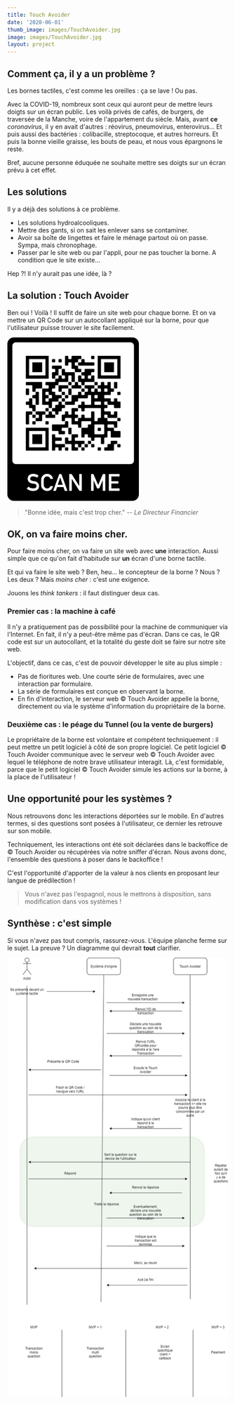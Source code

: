 ```yaml
---
title: Touch Avoider
date: '2020-06-01'
thumb_image: images/TouchAvoider.jpg
image: images/TouchAvoider.jpg
layout: project
---
```


## Comment ça, il y a un problème ?

Les bornes tactiles, c'est comme les oreilles : ça se lave ! Ou pas.

Avec la COVID-19, nombreux sont ceux qui auront peur de mettre leurs doigts sur un écran public. Les voilà privés de cafés, de burgers, de traversée de la Manche, voire de l'appartement du siècle.
Mais, avant **ce** *coronavirus*, il y en avait d'autres : réovirus, pneumovirus, enterovirus...
Et puis aussi des bactéries : colibacille, streptocoque, et autres horreurs. Et puis la bonne vieille graisse, les bouts de peau, et nous vous épargnons le reste.

Bref, aucune personne éduquée ne souhaite mettre ses doigts sur un écran prévu à cet effet.

## Les solutions

Il y a déjà des solutions à ce problème.
- Les solutions hydroalcooliques.
- Mettre des gants, si on sait les enlever sans se contaminer.
- Avoir sa boîte de lingettes et faire le ménage partout où on passe. Sympa, mais chronophage.
- Passer par le site web ou par l'appli, pour ne pas toucher la borne. A condition que le site existe...

Hep ?! Il n'y aurait pas une idée, là ?

## **La** solution : Touch Avoider

Ben oui ! Voilà ! Il suffit de faire un site web pour chaque borne. Et on va mettre un QR Code sur un autocollant appliqué sur la borne, pour que l'utilisateur puisse trouver le site facilement.


![QR Code](/images/projects/qrcode.png)

> "Bonne idée, mais c'est trop cher."
> <cite>-- Le Directeur Financier</cite>

## OK, on va faire moins cher.

Pour faire moins cher, on va faire un site web avec **une** interaction. Aussi simple que ce qu'on fait d'habitude sur **un** écran d'une borne tactile.

Et qui va faire le site web ? Ben, heu... le concepteur de la borne ? Nous ? Les deux ? Mais *moins cher* : c'est une exigence.

Jouons les *think tankers* : il faut distinguer deux cas.

### Premier cas : la machine à café

Il n'y a pratiquement pas de possibilité pour la machine de communiquer via l'Internet. En fait, il n'y a peut-être même pas d'écran. Dans ce cas, le QR code est sur un autocollant, et la totalité du geste doit se faire sur notre site web.

L'objectif, dans ce cas, c'est de pouvoir développer le site au plus simple :
- Pas de fioritures web. Une courte série de formulaires, avec une interaction par formulaire.
- La série de formulaires est conçue en observant la borne.
- En fin d'interaction, le serveur web &copy; Touch Avoider appelle la borne, directement ou via le système d'information du propriétaire de la borne.

### Deuxième cas : le péage du Tunnel (ou la vente de burgers)

Le propriétaire de la borne est volontaire et compétent techniquement : il peut mettre un petit logiciel à côté de son propre logiciel. Ce petit logiciel &copy; Touch Avoider communique avec le serveur web
&copy; Touch Avoider avec lequel le téléphone de notre brave utilisateur interagit.
Là, c'est formidable, parce que le petit logiciel &copy; Touch Avoider simule les actions sur la borne, à la place de l'utilisateur !

## Une opportunité pour les systèmes ?

Nous retrouvons donc les interactions déportées sur le mobile. En d'autres termes, si des questions sont posées à l'utilisateur, ce dernier les retrouve sur son mobile. 

Techniquement, les interactions ont été soit déclarées dans le backoffice de &copy; Touch Avoider ou récupérées via notre sniffer d'écran. Nous avons donc, l'ensemble des questions à poser dans le backoffice !

C'est l'opportunité d'apporter de la valeur à nos clients en proposant leur langue de prédilection !
> Vous n'avez pas l'espagnol, nous le mettrons à disposition, sans modification dans vos systèmes !



## Synthèse : c'est simple

Si vous n'avez pas tout compris, rassurez-vous. L'équipe planche ferme sur le sujet. La preuve ? Un diagramme qui devrait **tout** clarifier.

![Diagramme de séquence à la limite du langage UML, accessible à bac+8 en Beaux Arts](/images/projects/ta_cinematique.png)

